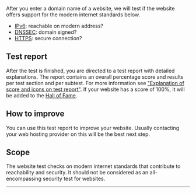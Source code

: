 After you enter a domain name of a website, we will test if the website offers support for the modern internet standards below.

* [IPv6](/faqs/ipv6/): reachable on modern address?
* [DNSSEC](/faqs/dnssec/): domain signed?
* [HTTPS](/faqs/https/): secure connection?

## Test report
After the test is finished, you are directed to a test report with detailed explanations. The report contains an overall percentage score and results per test section and per subtest. For more information see ["Explanation of score and icons on test report"](/faqs/report/). If your website has a score of 100%, it will be added to the [Hall of Fame](/halloffame/). 

## How to improve
You can use this test report to improve your website. Usually contacting your web hosting provider on this will be the best next step.

## Scope
The website test checks on modern internet standards that contribute to reachability and security. It should not be considered as an all-encompassing security test for websites.

---
